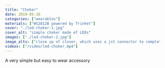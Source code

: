 ```yaml
---
title: "Choker"
date: 2019-05-16
categories: ["wearables"]
materials: ["WS2812B powered by Trinket"]
cover: "./led-choker-1.jpg"
cover_alt: "simple choker made of LEDs"
images: ["./led-choker-2.jpg"]
image_alts: ["close up of closer, which uses a jst connector to complete the circuit"]
videos: ["/video/led-choker.mp4"]
---
```

A very simple but easy to wear accessory